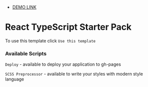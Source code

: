 - [DEMO LINK](https://Rozdorozhnii.github.io/photos-with-todos/)

# React TypeScript Starter Pack

To use this template click `Use this template`

### Available Scripts

`Deploy` - available to deploy your application to gh-pages

`SCSS Preprocessor` - available to write your styles with modern style language
